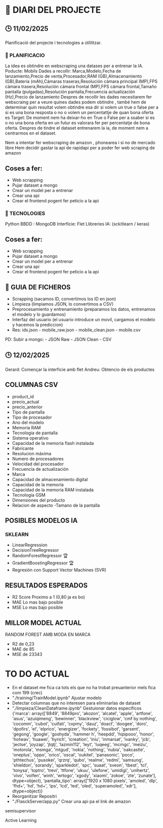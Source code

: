 # 📒 DIARI DEL PROJECTE
## 🕒 11/02/2025
Planificació del projecte i tecnologies a útlilitzar.

### 🧭 PLANIFICACIO
La idea es obtindre en webscraping una datases per a entrenar la IA.
Poducte: Mobils
Dades a recollir: Marca,Modelo,Fecha de lanzamiento,Precio de venta,Procesador,RAM (GB),Almacenamiento (GB),Batería (mAh),Cámaras traseras,Resolución cámara principal (MP),FPS cámara trasera,Resolución cámara frontal (MP),FPS cámara frontal,Tamaño pantalla (pulgadas),Resolución pantalla,Frecuencia actualización (Hz),Precio de lanzamiento
Despres de recollir les dades necesitarem fer webscraing per a veure quines dades podem obtindre , també hem de determinar quin resultat volem obtindre esa dir si volem un true o false per a si es una bona resposta o no o volem un percentattje de quan bona oferta es
Target: De moment nem ha deixar-ho en True o False per a ssaber si es o no una bona oferta en un futur es valorara fer per percentatje de bona oferta.
Despres de tindre el dataset entrenarem la ia, de moment nem a centrarmos en el dataset.

Nem a intentar fer webscraping de amazon , phonearea i si no de mercado libre
Hem decidir gastar la api de rapidapi per a poder fer web scraping de amazon


## Coses a fer:
- Web scrapping
- Pujar dataset a mongo
- Crear un model per a entrenar
- Crear una api
- Crear el frontend pogent fer peticio a la api

### 🔧 TECNOLOGIES
Python
BBDD : MongoDB
Interficie: Flet
Llibreries IA: (sckitlearn / keras)

## Coses a fer:
- Web scrapping
- Pujar dataset a mongo
- Crear un model per a entrenar
- Crear una api
- Crear el frontend pogent fer peticio a la api

## 🚀 GUIA DE FICHEROS

- Scrapping (sacamos ID, convertimos los ID en json)
- Limpieza (limpiamos JSON, lo convertimos a CSV)
- Preprocesamiento y entrenamiento (preparamos los datos, entrenamos el modelo y lo guardamos)
- Interfaz del usuario (el usuario introduce un movil, cargamos el modelo y hacemos la prediccion)
- Res: ids.json - mobile_raw.json - mobile_clean.json - mobile.csv

PD: Subir a mongo:
                - JSON Raw
                - JSON Clean
                - CSV


## 🕒 12/02/2025
Gerard: Començar la interficie amb flet
Andreu: Obtencio de els productes

## COLUMNAS CSV
- product_id
- precio_actual
- precio_anterior
- Tipo de pantalla
- Tipo de procesador
- Ano del modelo
- Memoria RAM
- Tecnologia de pantalla
- Sistema operativo
- Capacidad de la memoria flash instalada
- Fabricante
- Resolucion máxima
- Numero de procesadores
- Velocidad del procesador
- Frecuencia de actualización
- Marca
- Capacidad de almacenamiento digital
- Capacidad de la memoria
- Capacidad de la memoria RAM instalada
- Tecnologia GSM
- Dimensiones del producto
- Relacion de aspecto
-Tamano de la pantalla

## POSIBLES MODELOS IA

### SKLEARN
- LinearRegression
- DecisionTreeRegressor
- RandomForestRegressor 🏆
- GradientBoostingRegressor 🏆
- Regresión con Support Vector Machines (SVR)

## RESULTADOS ESPERADOS
- R2 Score Proximo a 1 (0,80 ja es bo)
- MAE Lo mas bajo posible
- MSE Lo mas bajo posible
## MILLOR MODEL ACTUAL
RANDOM FOREST AMB MODA EN MARCA 
- R2 de 0,23
- MAE de 85
- MSE de 23343
  
# TO DO ACTUAL
- En el dataset me fica ca tots els que no ha trobat preuanterior mels fica com 199 (crec)
- "./training/TrainModel.ipynb" Ajustar modelo
- Detectar columnas que no interesen para eliminarlas de dataset
- "./limpieza/CleanDataframe.ipynb" Gestuionar datos especificos 
        {'marca': array(['8849', '8849pro', 'akozon', 'alcatel', 'apple', 'artfone', 'asus',
                'azuiqimeng', 'bewinner', 'blackview', 'ciciglow',
                'cmf by nothing', 'cocomm', 'cubot', 'cuifati', 'cxpmy', 'dauz',
                'doact', 'doogee', 'doro', 'dpofirs', 'el', 'elprico', 'energizer',
                'fockety', 'fossibot', 'garsent', 'gegong', 'google', 'goshyda',
                'hammer h', 'heepdd', 'hipipooo', 'honor', 'hotwav', 'huawei',
                'hyrich', 'icreation', 'iniu', 'inmarsat', 'ivanky', 'jcb',
                'jectse', 'joyzap', 'jtqtj', 'lazmin112', 'leyt', 'luqeeg',
                'mcmgc', 'meizu', 'motorola', 'msmga', 'mtgud', 'nokia', 'nothing',
                'nubia', 'oakcastle', 'oneplus', 'oppo', 'orico', 'oscal',
                'oukitel', 'panasonic', 'poco', 'pthtechus', 'pusokei', 'qrzrq',
                'qubo', 'realme', 'redmi', 'samsung', 'shieldon', 'sorandy',
                'sparkledot', 'spc', 'suaat', 'sveon', 'tbest', 'tcl', 'tonysa',
                'toptro', 'trevi', 'ttfone', 'ukuu', 'ulefone', 'umidigi',
                'unihertz', 'vivo', 'volfen', 'winh', 'wrtogo', 'xgody', 'xiaomi',
                'zokoe', 'zte', 'zunate'], dtype=object),
        'pantalla_tipo': array(['1920 x 1080 pixels', 'amoled', 'dlp', 'fhd+', 'hd', 'hd+', 'ips',
                'lcd', 'led', 'oled', 'superamoled', 'xdr'], dtype=object)}
- Reorganitzar Repositri
- "./FlasckServer/app.py" Crear una api pa el link de amazon


semisupervisor

Active Learning


